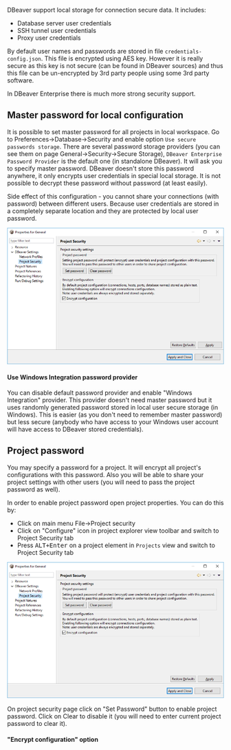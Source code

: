 DBeaver support local storage for connection secure data. It includes:
- Database server user credentials
- SSH tunnel user credentials
- Proxy user credentials

By default user names and passwords are stored in file `credentials-config.json`. 
This file is encrypted using AES key. However it is really secure as this key is not secure (can be found in DBeaver sources) and thus this file can be un-encrypted by 3rd party people using some 3rd party software.

In DBeaver Enterprise there is much more strong security support.

## Master password for local configuration

It is possible to set master password for all projects in local workspace.
Go to Preferences->Database->Security and enable option `Use secure passwords storage`.
There are several password storage providers (you can see them on page General->Security->Secure Storage), `DBeaver Enterprise Password Provider` is the default one (in standalone DBeaver). It will ask you to specify master password.
DBeaver doesn't store this password anywhere, it only encrypts user credentials in special local storage. It is not possible to decrypt these password without password (at least easily).

Side effect of this configuration - you cannot share your connections (with password) between different users. Because user credentials are stored in a completely separate location and they are protected by local user password.

![](images/ug/project-security-preferences.png)

#### Use Windows Integration password provider

You can disable default password provider and enable "Windows Integration" provider. This provider doesn't need master password but it uses randomly generated password stored in local user secure storage (in Windows).
This is easier (as you don't need to remember master password) but less secure (anybody who have access to your Windows user account will have access to DBeaver stored credentials).

## Project password

You may specify a password for a project. It will encrypt all project's configurations with this password. Also you will be able to share your project settings with other users (you will need to pass the project password as well).

In order to enable project password open project properties. You can do this by:
- Click on main menu File->Project security
- Click on "Configure" icon in project explorer view toolbar and switch to Project Security tab
- Press <kbd>ALT+Enter</kbd> on a project element in `Projects` view and switch to Project Security tab

![](images/ug/project-security-preferences.png)

On project security page click on "Set Password" button to enable project password. Click on Clear to disable it (you will need to enter current project password to clear it).

#### "Encrypt configuration" option
